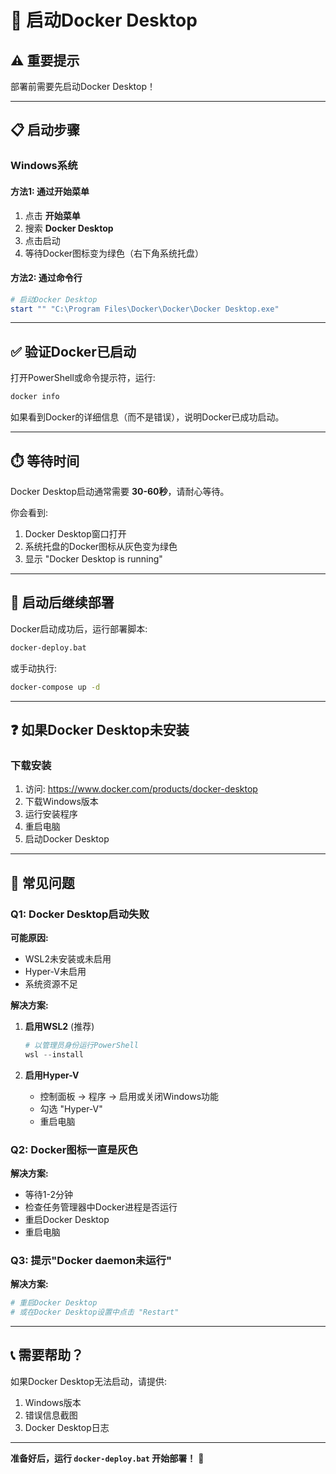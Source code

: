 # 🐳 启动Docker Desktop

## ⚠️ 重要提示

部署前需要先启动Docker Desktop！

---

## 📋 启动步骤

### Windows系统

#### 方法1: 通过开始菜单

1. 点击 **开始菜单**
2. 搜索 **Docker Desktop**
3. 点击启动
4. 等待Docker图标变为绿色（右下角系统托盘）

#### 方法2: 通过命令行

```powershell
# 启动Docker Desktop
start "" "C:\Program Files\Docker\Docker\Docker Desktop.exe"
```

---

## ✅ 验证Docker已启动

打开PowerShell或命令提示符，运行:

```bash
docker info
```

如果看到Docker的详细信息（而不是错误），说明Docker已成功启动。

---

## ⏱️ 等待时间

Docker Desktop启动通常需要 **30-60秒**，请耐心等待。

你会看到:
1. Docker Desktop窗口打开
2. 系统托盘的Docker图标从灰色变为绿色
3. 显示 "Docker Desktop is running"

---

## 🚀 启动后继续部署

Docker启动成功后，运行部署脚本:

```bash
docker-deploy.bat
```

或手动执行:

```bash
docker-compose up -d
```

---

## ❓ 如果Docker Desktop未安装

### 下载安装

1. 访问: https://www.docker.com/products/docker-desktop
2. 下载Windows版本
3. 运行安装程序
4. 重启电脑
5. 启动Docker Desktop

---

## 🔧 常见问题

### Q1: Docker Desktop启动失败

**可能原因:**
- WSL2未安装或未启用
- Hyper-V未启用
- 系统资源不足

**解决方案:**

1. **启用WSL2** (推荐)
   ```powershell
   # 以管理员身份运行PowerShell
   wsl --install
   ```

2. **启用Hyper-V**
   - 控制面板 → 程序 → 启用或关闭Windows功能
   - 勾选 "Hyper-V"
   - 重启电脑

### Q2: Docker图标一直是灰色

**解决方案:**
- 等待1-2分钟
- 检查任务管理器中Docker进程是否运行
- 重启Docker Desktop
- 重启电脑

### Q3: 提示"Docker daemon未运行"

**解决方案:**
```bash
# 重启Docker Desktop
# 或在Docker Desktop设置中点击 "Restart"
```

---

## 📞 需要帮助？

如果Docker Desktop无法启动，请提供:
1. Windows版本
2. 错误信息截图
3. Docker Desktop日志

---

**准备好后，运行 `docker-deploy.bat` 开始部署！** 🚀

